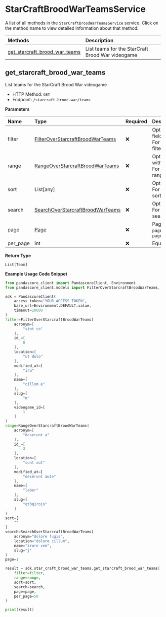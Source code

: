 # StarCraftBroodWarTeamsService

A list of all methods in the `StarCraftBroodWarTeamsService` service. Click on the method name to view detailed information about that method.

| Methods                                                         | Description                                      |
| :-------------------------------------------------------------- | :----------------------------------------------- |
| [get_starcraft_brood_war_teams](#get_starcraft_brood_war_teams) | List teams for the StarCraft Brood War videogame |

## get_starcraft_brood_war_teams

List teams for the StarCraft Brood War videogame

- HTTP Method: `GET`
- Endpoint: `/starcraft-brood-war/teams`

**Parameters**

| Name     | Type                                                                              | Required | Description                                                                                                                                         |
| :------- | :-------------------------------------------------------------------------------- | :------- | :-------------------------------------------------------------------------------------------------------------------------------------------------- |
| filter   | [FilterOverStarcraftBroodWarTeams](../models/FilterOverStarcraftBroodWarTeams.md) | ❌       | Options to filter results. String fields are case sensitive <br/>For more information on filtering, see [docs](/docs/filtering-and-sorting#filter). |
| range    | [RangeOverStarcraftBroodWarTeams](../models/RangeOverStarcraftBroodWarTeams.md)   | ❌       | Options to select results within ranges <br/>For more information on ranges, see [docs](/docs/filtering-and-sorting#range).                         |
| sort     | List[any]                                                                         | ❌       | Options to sort results <br/>For more information on sorting, see [docs](/docs/filtering-and-sorting#sort).                                         |
| search   | [SearchOverStarcraftBroodWarTeams](../models/SearchOverStarcraftBroodWarTeams.md) | ❌       | Options to search results <br/>For more information on searching, see [docs](/docs/filtering-and-sorting#search).                                   |
| page     | [Page](../models/Page.md)                                                         | ❌       | Pagination in the form of `page=2` or `page[size]=30&page[number]=2`                                                                                |
| per_page | int                                                                               | ❌       | Equivalent to `page[size]`                                                                                                                          |

**Return Type**

`List[Team]`

**Example Usage Code Snippet**

```python
from pandascore_client import PandascoreClient, Environment
from pandascore_client.models import FilterOverStarcraftBroodWarTeams, RangeOverStarcraftBroodWarTeams, SearchOverStarcraftBroodWarTeams

sdk = PandascoreClient(
    access_token="YOUR_ACCESS_TOKEN",
    base_url=Environment.DEFAULT.value,
    timeout=10000
)
filter=FilterOverStarcraftBroodWarTeams(
    acronym=[
        "sint co"
    ],
    id_=[
        8
    ],
    location=[
        "ut dolo"
    ],
    modified_at=[
        "iru"
    ],
    name=[
        "cillum e"
    ],
    slug=[
        "m"
    ],
    videogame_id=[
        1
    ]
)
range=RangeOverStarcraftBroodWarTeams(
    acronym=[
        "deserunt a"
    ],
    id_=[
        3
    ],
    location=[
        "sunt aut"
    ],
    modified_at=[
        "deserunt aute"
    ],
    name=[
        "labor"
    ],
    slug=[
        "qt3q1roio"
    ]
)
sort=[
    ""
]
search=SearchOverStarcraftBroodWarTeams(
    acronym="dolore fugia",
    location="dolore cillum",
    name="irure ven",
    slug="j"
)
page=1

result = sdk.star_craft_brood_war_teams.get_starcraft_brood_war_teams(
    filter=filter,
    range=range,
    sort=sort,
    search=search,
    page=page,
    per_page=50
)

print(result)
```

<!-- This file was generated by liblab | https://liblab.com/ -->
